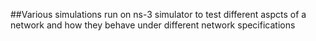 ##Various simulations run on ns-3 simulator to test different aspcts of a network and how they behave under different network specifications
